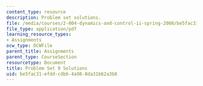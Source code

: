 ```yaml
---
content_type: resource
description: Problem set solutions.
file: /media/courses/2-004-dynamics-and-control-ii-spring-2008/be5fac31efddcdb64a988da31b62a3b8_ps9soln.pdf
file_type: application/pdf
learning_resource_types:
- Assignments
ocw_type: OCWFile
parent_title: Assignments
parent_type: CourseSection
resourcetype: Document
title: Problem Set 9 Solutions
uid: be5fac31-efdd-cdb6-4a98-8da31b62a3b8
---
```

